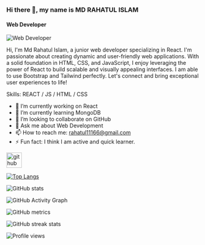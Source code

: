 ### Hi there 👋, my name is MD RAHATUL ISLAM
#### Web Developer
![Web Developer](https://media.licdn.com/dms/image/D5616AQHyN8flym7k2g/profile-displaybackgroundimage-shrink_350_1400/0/1685068350762?e=1691020800&v=beta&t=0Eu0iPLRc98x6slEVYkcay2Pv5EGjqAcy1dDy30o_gQ)

Hi, I'm Md Rahatul Islam, a junior web developer specializing in React. I'm passionate about creating dynamic and user-friendly web applications. With a solid foundation in HTML, CSS, and JavaScript, I enjoy leveraging the power of React to build scalable and visually appealing interfaces. I am able to use Bootstrap and Tailwind perfectly. Let's connect and bring exceptional user experiences to life!

Skills: REACT / JS / HTML / CSS

- 🔭 I’m currently working on React 
- 🌱 I’m currently learning MongoDB 
- 👯 I’m looking to collaborate on GitHub 
- 💬 Ask me about Web Development 
- 📫 How to reach me: rahatul11166@gmail.com 
- ⚡ Fun fact: I think I am active and quick learner. 


[<img src='https://cdn.jsdelivr.net/npm/simple-icons@3.0.1/icons/github.svg' alt='github' height='40'>](https://github.com/Rahatul07)  

[![Top Langs](https://github-readme-stats.vercel.app/api/top-langs/?username=Rahatul07)](https://github.com/anuraghazra/github-readme-stats)

![GitHub stats](https://github-readme-stats.vercel.app/api?username=Rahatul07&show_icons=true)  

![GitHub Activity Graph](https://activity-graph.herokuapp.com/graph?username=Rahatul07)  

![GitHub metrics](https://metrics.lecoq.io/Rahatul07)  

![GitHub streak stats](https://streak-stats.demolab.com/?user=Rahatul07)  

![Profile views](https://gpvc.arturio.dev/Rahatul07)  
